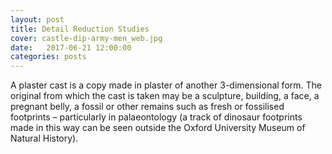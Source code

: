 ```yaml
---
layout: post
title: Detail Reduction Studies
cover: castle-dip-army-men_web.jpg
date:   2017-06-21 12:00:00
categories: posts
---
```


A plaster cast is a copy made in plaster of another 3-dimensional form. The original from which the cast is taken may be a sculpture, building, a face, a pregnant belly, a fossil or other remains such as fresh or fossilised footprints – particularly in palaeontology (a track of dinosaur footprints made in this way can be seen outside the Oxford University Museum of Natural History).

